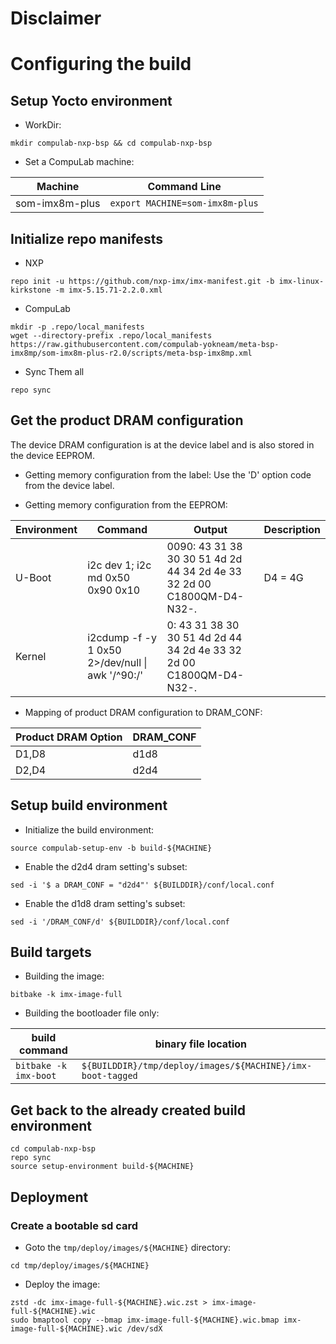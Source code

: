 # Disclaimer

# Configuring the build

## Setup Yocto environment

* WorkDir:
```
mkdir compulab-nxp-bsp && cd compulab-nxp-bsp
```
* Set a CompuLab machine:

| Machine | Command Line |
|---|---|
|som-imx8m-plus|```export MACHINE=som-imx8m-plus```|

## Initialize repo manifests

* NXP
```
repo init -u https://github.com/nxp-imx/imx-manifest.git -b imx-linux-kirkstone -m imx-5.15.71-2.2.0.xml
```

* CompuLab
```
mkdir -p .repo/local_manifests
wget --directory-prefix .repo/local_manifests https://raw.githubusercontent.com/compulab-yokneam/meta-bsp-imx8mp/som-imx8m-plus-r2.0/scripts/meta-bsp-imx8mp.xml
```

* Sync Them all
```
repo sync
```

## Get the product DRAM configuration

The device DRAM configuration is at the device label and is also stored in the device EEPROM.

* Getting memory configuration from the label:
Use the 'D' option code from the device label.

* Getting memory configuration from the EEPROM:

| Environment | Command | Output | Description |
|---|---|---|---|
| U-Boot| i2c dev 1; i2c md 0x50 0x90 0x10|0090: 43 31 38 30 30 51 4d 2d 44 34 2d 4e 33 32 2d 00    C1800QM-D4-N32-.| D4 = 4G
| Kernel| i2cdump -f -y 1 0x50 2>/dev/null \| awk '/^90:/' |0: 43 31 38 30 30 51 4d 2d 44 34 2d 4e 33 32 2d 00    C1800QM-D4-N32-.| |

* Mapping of product DRAM configuration to DRAM_CONF:

|Product DRAM Option|DRAM_CONF|
|---|---|
|D1,D8|d1d8|
|D2,D4|d2d4|

## Setup build environment

* Initialize the build environment:
```
source compulab-setup-env -b build-${MACHINE}
```

* Enable the d2d4 dram setting's subset:
```
sed -i '$ a DRAM_CONF = "d2d4"' ${BUILDDIR}/conf/local.conf
```

* Enable the d1d8 dram setting's subset:
```
sed -i '/DRAM_CONF/d' ${BUILDDIR}/conf/local.conf
```

## Build targets

* Building the image:
```
bitbake -k imx-image-full
```

* Building the bootloader file only:

| build command | binary file location |
|---|---|
|```bitbake -k imx-boot```|```${BUILDDIR}/tmp/deploy/images/${MACHINE}/imx-boot-tagged```|

## Get back to the already created build environment
```
cd compulab-nxp-bsp
repo sync
source setup-environment build-${MACHINE}
```

## Deployment
### Create a bootable sd card

* Goto the `tmp/deploy/images/${MACHINE}` directory:
```
cd tmp/deploy/images/${MACHINE}
```

* Deploy the image:
```
zstd -dc imx-image-full-${MACHINE}.wic.zst > imx-image-full-${MACHINE}.wic
sudo bmaptool copy --bmap imx-image-full-${MACHINE}.wic.bmap imx-image-full-${MACHINE}.wic /dev/sdX
```
